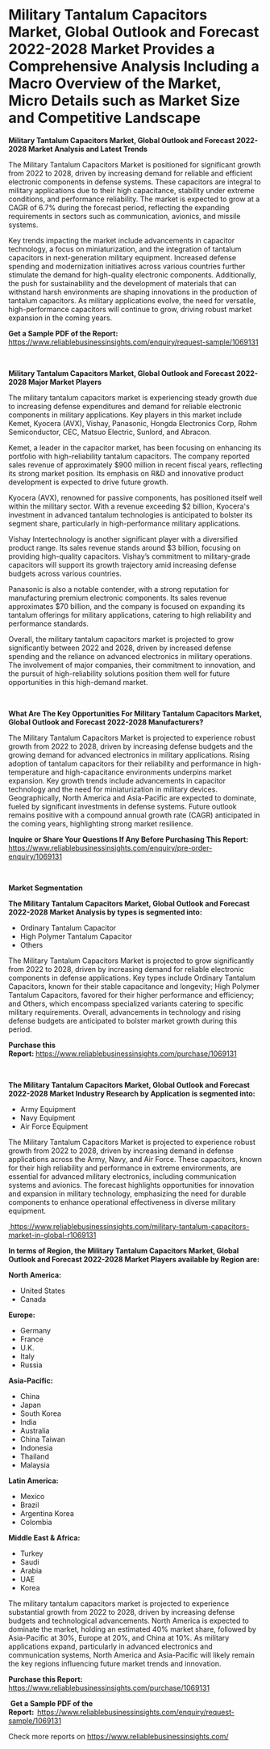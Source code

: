 <p><h1>Military Tantalum Capacitors Market, Global Outlook and Forecast 2022-2028 Market Provides a Comprehensive Analysis Including a Macro Overview of the Market, Micro Details such as Market Size and Competitive Landscape</h1></p><p><strong>Military Tantalum Capacitors Market, Global Outlook and Forecast 2022-2028 Market Analysis and Latest Trends</strong></p>
<p><p>The Military Tantalum Capacitors Market is positioned for significant growth from 2022 to 2028, driven by increasing demand for reliable and efficient electronic components in defense systems. These capacitors are integral to military applications due to their high capacitance, stability under extreme conditions, and performance reliability. The market is expected to grow at a CAGR of 6.7% during the forecast period, reflecting the expanding requirements in sectors such as communication, avionics, and missile systems.</p><p>Key trends impacting the market include advancements in capacitor technology, a focus on miniaturization, and the integration of tantalum capacitors in next-generation military equipment. Increased defense spending and modernization initiatives across various countries further stimulate the demand for high-quality electronic components. Additionally, the push for sustainability and the development of materials that can withstand harsh environments are shaping innovations in the production of tantalum capacitors. As military applications evolve, the need for versatile, high-performance capacitors will continue to grow, driving robust market expansion in the coming years.</p></p>
<p><strong>Get a Sample PDF of the Report:&nbsp;</strong> <a href="https://www.reliablebusinessinsights.com/enquiry/request-sample/1069131?utm_campaign=2242&utm_medium=2&utm_source=Github&utm_content=ia&utm_term=21032025&utm_id=military-tantalum-capacitors-market-global-outlook-and-forecast-2022-2028">https://www.reliablebusinessinsights.com/enquiry/request-sample/1069131</a></p>
<p>&nbsp;</p>
<p><strong>Military Tantalum Capacitors Market, Global Outlook and Forecast 2022-2028 Major Market Players</strong></p>
<p><p>The military tantalum capacitors market is experiencing steady growth due to increasing defense expenditures and demand for reliable electronic components in military applications. Key players in this market include Kemet, Kyocera (AVX), Vishay, Panasonic, Hongda Electronics Corp, Rohm Semiconductor, CEC, Matsuo Electric, Sunlord, and Abracon.</p><p>Kemet, a leader in the capacitor market, has been focusing on enhancing its portfolio with high-reliability tantalum capacitors. The company reported sales revenue of approximately $900 million in recent fiscal years, reflecting its strong market position. Its emphasis on R&D and innovative product development is expected to drive future growth.</p><p>Kyocera (AVX), renowned for passive components, has positioned itself well within the military sector. With a revenue exceeding $2 billion, Kyocera's investment in advanced tantalum technologies is anticipated to bolster its segment share, particularly in high-performance military applications.</p><p>Vishay Intertechnology is another significant player with a diversified product range. Its sales revenue stands around $3 billion, focusing on providing high-quality capacitors. Vishay’s commitment to military-grade capacitors will support its growth trajectory amid increasing defense budgets across various countries.</p><p>Panasonic is also a notable contender, with a strong reputation for manufacturing premium electronic components. Its sales revenue approximates $70 billion, and the company is focused on expanding its tantalum offerings for military applications, catering to high reliability and performance standards.</p><p>Overall, the military tantalum capacitors market is projected to grow significantly between 2022 and 2028, driven by increased defense spending and the reliance on advanced electronics in military operations. The involvement of major companies, their commitment to innovation, and the pursuit of high-reliability solutions position them well for future opportunities in this high-demand market.</p></p>
<p>&nbsp;</p>
<p><strong>What Are The Key Opportunities For Military Tantalum Capacitors Market, Global Outlook and Forecast 2022-2028 Manufacturers?</strong></p>
<p><p>The Military Tantalum Capacitors Market is projected to experience robust growth from 2022 to 2028, driven by increasing defense budgets and the growing demand for advanced electronics in military applications. Rising adoption of tantalum capacitors for their reliability and performance in high-temperature and high-capacitance environments underpins market expansion. Key growth trends include advancements in capacitor technology and the need for miniaturization in military devices. Geographically, North America and Asia-Pacific are expected to dominate, fueled by significant investments in defense systems. Future outlook remains positive with a compound annual growth rate (CAGR) anticipated in the coming years, highlighting strong market resilience.</p></p>
<p><strong>Inquire or Share Your Questions If Any Before Purchasing This Report:</strong> <a href="https://www.reliablebusinessinsights.com/enquiry/pre-order-enquiry/1069131?utm_campaign=2242&utm_medium=2&utm_source=Github&utm_content=ia&utm_term=21032025&utm_id=military-tantalum-capacitors-market-global-outlook-and-forecast-2022-2028">https://www.reliablebusinessinsights.com/enquiry/pre-order-enquiry/1069131</a></p>
<p>&nbsp;</p>
<p><strong>Market Segmentation</strong></p>
<p><strong>The Military Tantalum Capacitors Market, Global Outlook and Forecast 2022-2028 Market Analysis by types is segmented into:</strong></p>
<p><ul><li>Ordinary Tantalum Capacitor</li><li>High Polymer Tantalum Capacitor</li><li>Others</li></ul></p>
<p><p>The Military Tantalum Capacitors Market is projected to grow significantly from 2022 to 2028, driven by increasing demand for reliable electronic components in defense applications. Key types include Ordinary Tantalum Capacitors, known for their stable capacitance and longevity; High Polymer Tantalum Capacitors, favored for their higher performance and efficiency; and Others, which encompass specialized variants catering to specific military requirements. Overall, advancements in technology and rising defense budgets are anticipated to bolster market growth during this period.</p></p>
<p><strong>Purchase this Report:&nbsp;</strong><a href="https://www.reliablebusinessinsights.com/purchase/1069131?utm_campaign=2242&utm_medium=2&utm_source=Github&utm_content=ia&utm_term=21032025&utm_id=military-tantalum-capacitors-market-global-outlook-and-forecast-2022-2028">https://www.reliablebusinessinsights.com/purchase/1069131</a></p>
<p>&nbsp;</p>
<p><strong>The Military Tantalum Capacitors Market, Global Outlook and Forecast 2022-2028 Market Industry Research by Application is segmented into:</strong></p>
<p><ul><li>Army Equipment</li><li>Navy Equipment</li><li>Air Force Equipment</li></ul></p>
<p><p>The Military Tantalum Capacitors Market is projected to experience robust growth from 2022 to 2028, driven by increasing demand in defense applications across the Army, Navy, and Air Force. These capacitors, known for their high reliability and performance in extreme environments, are essential for advanced military electronics, including communication systems and avionics. The forecast highlights opportunities for innovation and expansion in military technology, emphasizing the need for durable components to enhance operational effectiveness in diverse military equipment.</p></p>
<p><a href="https://www.reliablebusinessinsights.com/military-tantalum-capacitors-market-in-global-r1069131?utm_campaign=2242&utm_medium=2&utm_source=Github&utm_content=ia&utm_term=21032025&utm_id=military-tantalum-capacitors-market-global-outlook-and-forecast-2022-2028">&nbsp;https://www.reliablebusinessinsights.com/military-tantalum-capacitors-market-in-global-r1069131</a></p>
<p><strong>In terms of Region, the Military Tantalum Capacitors Market, Global Outlook and Forecast 2022-2028 Market Players available by Region are:</strong></p>
<p>
    <p> <strong> North America: </strong>
        <ul>
            <li>United States</li>
            <li>Canada</li>
        </ul>
        </p> 
    <p> <strong> Europe: </strong>
        <ul>
            <li>Germany</li>
            <li>France</li>
            <li>U.K.</li>
            <li>Italy</li>
            <li>Russia</li>
        </ul>
        </p> 
    <p> <strong> Asia-Pacific: </strong>
        <ul>
            <li>China</li>
            <li>Japan</li>
            <li>South Korea</li>
            <li>India</li>
            <li>Australia</li>
            <li>China Taiwan</li>
            <li>Indonesia</li>
            <li>Thailand</li>
            <li>Malaysia</li>
        </ul>
        </p> 
    <p> <strong> Latin America: </strong>
        <ul>
            <li>Mexico</li>
            <li>Brazil</li>
            <li>Argentina Korea</li>
            <li>Colombia</li>
        </ul>
        </p> 
    <p> <strong> Middle East & Africa: </strong>
        <ul>
            <li>Turkey</li>
            <li>Saudi</li>
            <li>Arabia</li>
            <li>UAE</li>
            <li>Korea</li>
        </ul>
    </p>
    </p>
<p><p>The military tantalum capacitors market is projected to experience substantial growth from 2022 to 2028, driven by increasing defense budgets and technological advancements. North America is expected to dominate the market, holding an estimated 40% market share, followed by Asia-Pacific at 30%, Europe at 20%, and China at 10%. As military applications expand, particularly in advanced electronics and communication systems, North America and Asia-Pacific will likely remain the key regions influencing future market trends and innovation.</p></p>
<p><strong>Purchase this Report: </strong><a href="https://www.reliablebusinessinsights.com/purchase/1069131?utm_campaign=2242&utm_medium=2&utm_source=Github&utm_content=ia&utm_term=21032025&utm_id=military-tantalum-capacitors-market-global-outlook-and-forecast-2022-2028">https://www.reliablebusinessinsights.com/purchase/1069131</a></p>
<p>&nbsp;<strong>Get a Sample PDF of the Report:&nbsp;&nbsp;</strong><a href="https://www.reliablebusinessinsights.com/enquiry/request-sample/1069131?utm_campaign=2242&utm_medium=2&utm_source=Github&utm_content=ia&utm_term=21032025&utm_id=military-tantalum-capacitors-market-global-outlook-and-forecast-2022-2028">https://www.reliablebusinessinsights.com/enquiry/request-sample/1069131</a></p>
<p><strong></strong></p>
<p>Check more reports on <a href="https://www.reliablebusinessinsights.com/?utm_campaign=2242&utm_medium=2&utm_source=Github&utm_content=ia&utm_term=21032025&utm_id=military-tantalum-capacitors-market-global-outlook-and-forecast-2022-2028">https://www.reliablebusinessinsights.com/</a></p>